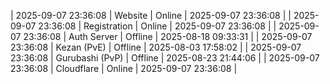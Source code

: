 | 2025-09-07 23:36:08 | Website | Online | 2025-09-07 23:36:08 |
| 2025-09-07 23:36:08 | Registration | Online | 2025-09-07 23:36:08 |
| 2025-09-07 23:36:08 | Auth Server | Offline | 2025-08-18 09:33:31 |
| 2025-09-07 23:36:08 | Kezan (PvE) | Offline | 2025-08-03 17:58:02 |
| 2025-09-07 23:36:08 | Gurubashi (PvP) | Offline | 2025-08-23 21:44:06 |
| 2025-09-07 23:36:08 | Cloudflare | Online | 2025-09-07 23:36:08 |
